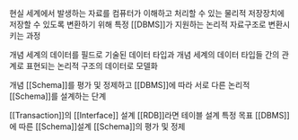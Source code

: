 현실 세계에서 발생하는 자료를 컴퓨터가 이해하고 처리할 수 있는 물리적 저장장치에 저장할 수 있도록 변환하기 위해 특정 [[DBMS]]가 지원하는 논리적 자료구조로 변환시키는 과정

개념 세계의 데이터를 필드로 기술된 데이터 타입과 개념 세계의 데이터 타입들 간의 관계로 표현되는 논리적 구조의 데이터로 모델화

개념 [[Schema]]를 평가 및 정제하고 [[DBMS]]에 따라 서로 다른 논리적 [[Schema]]를 설계하는 단계

[[Transaction]]의 [[Interface]] 설계
[[RDB]]라면 테이블 설계
특정 목표 [[DBMS]]에 따른 [[Schema]]설계
[[Schema]]의 평가 및 정제